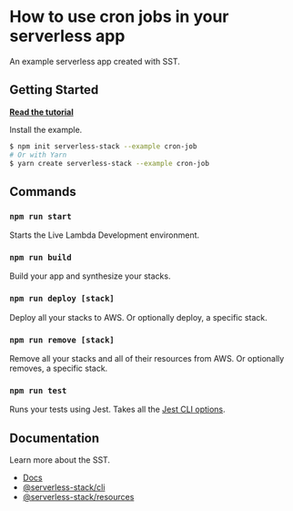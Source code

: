 # How to use cron jobs in your serverless app

An example serverless app created with SST.

## Getting Started

[**Read the tutorial**](https://serverless-stack.com/examples/how-to-use-cron-jobs-in-your-serverless-app.html)

Install the example.

```bash
$ npm init serverless-stack --example cron-job
# Or with Yarn
$ yarn create serverless-stack --example cron-job
```

## Commands

### `npm run start`

Starts the Live Lambda Development environment.

### `npm run build`

Build your app and synthesize your stacks.

### `npm run deploy [stack]`

Deploy all your stacks to AWS. Or optionally deploy, a specific stack.

### `npm run remove [stack]`

Remove all your stacks and all of their resources from AWS. Or optionally removes, a specific stack.

### `npm run test`

Runs your tests using Jest. Takes all the [Jest CLI options](https://jestjs.io/docs/en/cli).

## Documentation

Learn more about the SST.

- [Docs](https://docs.serverless-stack.com/)
- [@serverless-stack/cli](https://docs.serverless-stack.com/packages/cli)
- [@serverless-stack/resources](https://docs.serverless-stack.com/packages/resources)
